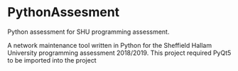 # PythonAssesment
Python assessment for SHU programming assessment.

A network maintenance tool written in Python for the Sheffield Hallam University programming assessment 2018/2019.
This project required PyQt5 to be imported into the project
